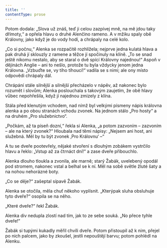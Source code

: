 ```yaml
---
title: ''
contentType: prose
---
```


Potom dodala: „Slova už znáš, teď ji celou zazpívej mně, na mě jdou taky dřímoty,“ a opřela hlavu o druhé Alenčino rameno. A v mžiku spaly obě Královny, jako když je do vody hodí, a chrápaly na celé kolo.

„Co si počnu,“ Alenka se rozpačitě rozhlížela; nejprve jedna kulatá hlava a pak druhá jí sklouzly z ramene a těžce jí spočinuly na klíně. „To se snad ještě nikomu nestalo, aby se staral o dvě spící Královny najednou!“ Aspoň v dějinách Anglie – ani to nešlo, protože tu byla vždycky jenom jedna Královna. „Vzbuďte se, vy tího tíhoucí!“ vadila se s nimi; ale ony místo odpovědi chrápaly dál.

Chrápání stále silnější a silnější přecházelo v nápěv, až nakonec bylo rozumět i slovům; Alenka poslouchala s takovým zaujetím, že obě hlavy vůbec nepohřešila, když jí najednou zmizely z klína.

Stála před klenutým vchodem, nad nímž byl velkými písmeny nápis královna alenka a po obou stranách vchodu zvonek. Na jednom stálo „Pro hosty“ a na druhém „Pro služebnictvo“.

„Počkám, až ta píseň dozní,“ řekla si Alenka, „a potom zazvoním – zazvoním – ale na který zvonek?“ Hloubala nad těmi nápisy: „Nejsem ani host, ani služebná. Měl by tu být zvonek ‚Pro Královnu‘ –“

A tu se dveře pootevřely, nějaké stvoření s dlouhým zobákem vystrčilo hlavu a řeklo: „Vstup až za čtrnáct dní!“ a zase dveře přibouchlo.

Alenka dlouho tloukla a zvonila, ale marně; starý Žabák, uvelebený opodál pod stromem, nakonec vstal a belhal se k ní. Měl na sobě světle žluté šaty a na nohou nehorázné boty.

„Co se děje?“ zašeptal sípavě Žabák.

Alenka se otočila, měla chuť někoho vyplísnit. „Kterýpak sluha obsluhuje tyto dveře?“ osopila se na něho.

„Které dveře?“ řekl Žabák.

Alenka div nedupla zlostí nad tím, jak to ze sebe souká. „No přece tyhle dveře!“

Žabák si tupými kukadly měřil chvíli dveře. Potom přistoupil až k nim, přejel po nich palcem, jako by zkoušel, jestli nepouštějí barvu; potom pohlédl na Alenku.
